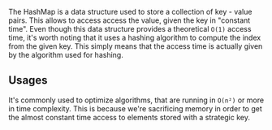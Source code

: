 The HashMap is a data structure used to store a collection of key - value pairs.
This allows to access access the value, given the key in "constant time".
Even though this data structure provides a theoretical `O(1)` access time, it's worth noting that it uses a hashing algorithm to compute the index from the given key. This simply means that the access time is actually given by the algorithm used for hashing.

## Usages
It's commonly used to optimize algorithms, that are running in  `O(n²)` or more in time complexity. This is because we're sacrificing memory in order to get the almost constant time access to elements stored with a strategic key.